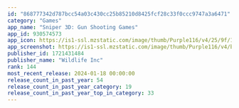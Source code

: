 ```yaml
---
id: "868777342d787bcc54a03c430cc25b85210d8425fcf28c33f0ccc9747a3a6471"
category: "Games"
app_name: "Sniper 3D: Gun Shooting Games"
app_id: 930574573
app_icon: https://is1-ssl.mzstatic.com/image/thumb/Purple116/v4/25/9f/18/259f18c1-8d8c-1042-6ea6-9be76995ce6e/AppIcon-0-0-1x_U007emarketing-0-0-0-7-0-0-sRGB-0-0-0-GLES2_U002c0-512MB-85-220-0-0.png/1024x1024bb.png
app_screenshot: https://is1-ssl.mzstatic.com/image/thumb/Purple116/v4/b9/1f/a3/b91fa335-5d46-7365-ead7-90807f99863a/75a55925-f1dc-4112-9f76-21c4004bfe8a_2021506__S3D__en__SS__IPHONE65__snowy_environment__I1__01__JM.jpg/2688x1242bb.png
publisher_id: 1721431484
publisher_name: "Wildlife Inc"
rank: 144
most_recent_release: 2024-01-18 00:00:00
release_count_in_past_year: 54
release_count_in_past_year_category: 19
release_count_in_past_year_top_in_category: 33
---
```

